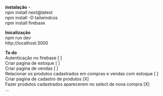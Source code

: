 <strong>instalação</strong> - <br>
npm install next@latest<br>
npm install -D tailwindcss<br>
npm install firebase <br>

<strong>Inicalização</strong><br>
npm run dev<br>
http://localhost:3000<br>

<strong>To do</strong><br>
Autenticação no firebase [ ]<br>
Criar pagina de estoque [ ]<br>
Criar pagina de vendas [ ]<br>
Relacionar os produtos cadastrados em compras e vendas com estoque [ ]<br>
Criar pagina de cadastro de produtos [X]<br>
Fazer produtos cadastrados aparecerem no select de nova compra [X] <br>
...
